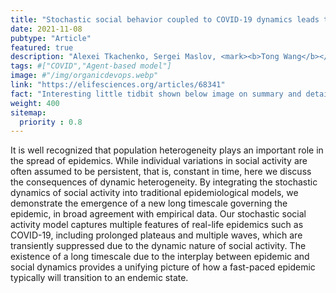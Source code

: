 ```yaml
---
title: "Stochastic social behavior coupled to COVID-19 dynamics leads to waves, plateaus, and an endemic state"
date: 2021-11-08
pubtype: "Article"
featured: true
description: "Alexei Tkachenko, Sergei Maslov, <mark><b>Tong Wang</b></mark>, Ahmed Elbanna, George Wong, Nigel Goldenfeld, <i><b>eLife</b>, 2021</i>"
tags: #["COVID","Agent-based model"]
image: #"/img/organicdevops.webp"
link: "https://elifesciences.org/articles/68341"
fact: "Interesting little tidbit shown below image on summary and detail page"
weight: 400
sitemap:
  priority : 0.8
---
```


It is well recognized that population heterogeneity plays an important role in the spread of epidemics. While individual variations in social activity are often assumed to be persistent, that is, constant in time, here we discuss the consequences of dynamic heterogeneity. By integrating the stochastic dynamics of social activity into traditional epidemiological models, we demonstrate the emergence of a new long timescale governing the epidemic, in broad agreement with empirical data. Our stochastic social activity model captures multiple features of real-life epidemics such as COVID-19, including prolonged plateaus and multiple waves, which are transiently suppressed due to the dynamic nature of social activity. The existence of a long timescale due to the interplay between epidemic and social dynamics provides a unifying picture of how a fast-paced epidemic typically will transition to an endemic state.